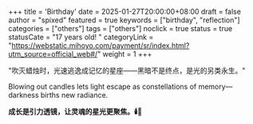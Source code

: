 +++
title = 'Birthday'
date = 2025-01-27T20:00:00+08:00
draft = false
author = "spixed"
featured = true
keywords = ["birthday", "reflection"]
categories = ["others"]
tags = ["others"]
noclick = true
status = true
statusCate = "17 years old! "
categoryLink = "https://webstatic.mihoyo.com/payment/sr/index.html?utm_source=official_web#/"
weight = 1
+++

"吹灭蜡烛时，光速逃逸成记忆的星座——黑暗不是终点，是光的另类永生。"

Blowing out candles lets light escape as constellations of memory—darkness births new radiance.

**成长是引力透镜，让灵魂的星光更聚焦。🕯️🔭**

